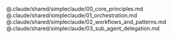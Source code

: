 @.claude/shared/simpleclaude/00_core_principles.md @.claude/shared/simpleclaude/01_orchestration.md @.claude/shared/simpleclaude/02_workflows_and_patterns.md @.claude/shared/simpleclaude/03_sub_agent_delegation.md
